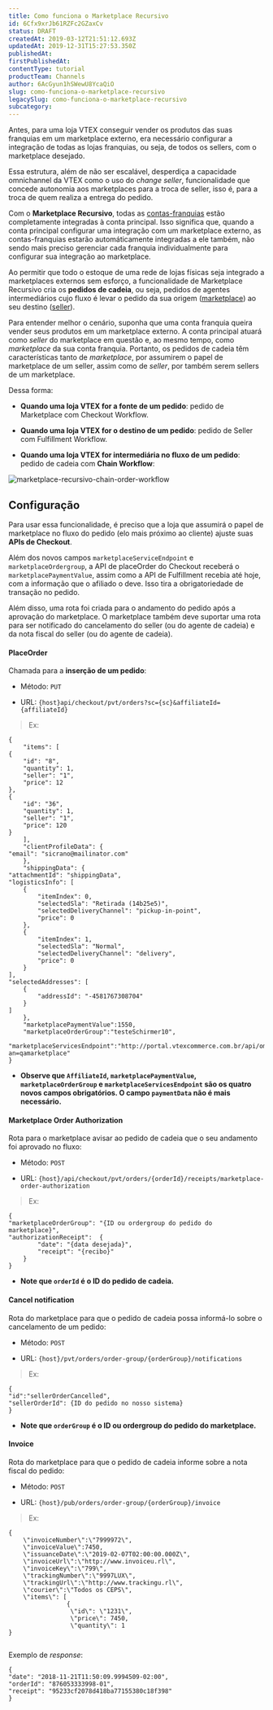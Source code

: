 ```yaml
---
title: Como funciona o Marketplace Recursivo
id: 6Cfx9xrJb61RZFc2GZaxCv
status: DRAFT
createdAt: 2019-03-12T21:51:12.693Z
updatedAt: 2019-12-31T15:27:53.350Z
publishedAt: 
firstPublishedAt: 
contentType: tutorial
productTeam: Channels
author: 6AcGyun1hSWewU8YcaQiO
slug: como-funciona-o-marketplace-recursivo
legacySlug: como-funciona-o-marketplace-recursivo
subcategory: 
---
```


Antes, para uma loja VTEX conseguir vender os produtos das suas franquias em um marketplace externo, era necessário configurar a integração de todas as lojas franquias, ou seja, de todos os sellers, com o marketplace desejado. 

Essa estrutura, além de não ser escalável, desperdiça a capacidade omnichannel da VTEX como o uso do _change seller_, funcionalidade que concede autonomia aos marketplaces para a troca de seller, isso é, para a troca de quem realiza a entrega do pedido. 

Com o __Marketplace Recursivo__, todas as [contas-franquias](https://help.vtex.com/tutorial/definicoes-de-conta-franquia-e-seller-white-label?locale=pt) estão completamente integradas à conta principal. Isso significa que, quando a conta principal configurar uma integração com um marketplace externo, as contas-franquias estarão automáticamente integradas a ele também, não sendo mais preciso gerenciar cada franquia individualmente para configurar sua integração ao marketplace. 

Ao permitir que todo o estoque de uma rede de lojas físicas seja integrado a marketplaces externos sem esforço, a funcionalidade de Marketplace Recursivo cria os __pedidos de cadeia__, ou seja, pedidos de agentes intermediários cujo fluxo é levar o pedido da sua origem ([marketplace](https://help.vtex.com/tutorial/o-que-e-um-marketplace?locale=pt)) ao seu destino ([seller](https://help.vtex.com/tutorial/o-que-e-um-seller?locale=pt)). 

Para entender melhor o cenário, suponha que uma conta franquia queira vender seus produtos em um marketplace externo. A conta principal atuará como _seller_ do marketplace em questão e, ao mesmo tempo, como _marketplace_ da sua conta franquia. Portanto, os pedidos de cadeia têm características tanto de _marketplace_, por assumirem o papel de marketplace de um seller, assim como de _seller_, por também serem sellers de um marketplace. 

Dessa forma:

- __Quando uma loja VTEX for a fonte de um pedido__: pedido de Marketplace com Checkout Workflow.

- __Quando uma loja VTEX for o destino de um pedido__: pedido de Seller com Fulfillment Workflow. 

- __Quando uma loja VTEX for intermediária no fluxo de um pedido__: pedido de cadeia com __Chain Workflow__:

![marketplace-recursivo-chain-order-workflow](//images.ctfassets.net/alneenqid6w5/1mYtSFQxV7pnlrp746nnQ4/336550750f99d86b90851742fda8f724/marketplace-recursivo-chain-order-workflow.png)


## Configuração

Para usar essa funcionalidade, é preciso que a loja que assumirá o papel de marketplace no fluxo do pedido (elo mais próximo ao cliente) ajuste suas __APIs de Checkout__. 

Além dos novos campos `marketplaceServiceEndpoint` e `marketplaceOrdergroup`, a API de placeOrder do Checkout receberá o `marketplacePaymentValue`, assim como a API de Fulfillment recebia até hoje, com a informação que o afiliado o deve. Isso tira a obrigatoriedade de transação no pedido. 

Além disso, uma rota foi criada para o andamento do pedido após a aprovação do marketplace. O marketplace também deve suportar uma rota para ser notificado do cancelamento do seller (ou do agente de cadeia) e da nota fiscal do seller (ou do agente de cadeia). 


#### PlaceOrder

Chamada para a __inserção de um pedido__:

- Método: `PUT`

- URL: `{host}api/checkout/pvt/orders?sc={sc}&affiliateId={affiliateId}`

>Ex:

```
{
    "items": [
{
    "id": "8",
    "quantity": 1,
    "seller": "1",
    "price": 12
},
{
    "id": "36",
    "quantity": 1,
    "seller": "1",
    "price": 120
}
    ],
    "clientProfileData": {
"email": "sicrano@mailinator.com"
    },
    "shippingData": {
"attachmentId": "shippingData",
"logisticsInfo": [
    {
        "itemIndex": 0,
        "selectedSla": "Retirada (14b25e5)",
        "selectedDeliveryChannel": "pickup-in-point",
        "price": 0
    },
    {
        "itemIndex": 1,
        "selectedSla": "Normal",
        "selectedDeliveryChannel": "delivery",
        "price": 0
    }
],
"selectedAddresses": [
    {
        "addressId": "-4581767308704"
    }
]
    },
	"marketplacePaymentValue":1550,
	"marketplaceOrderGroup":"testeSchirmer10",
	"marketplaceServicesEndpoint":"http://portal.vtexcommerce.com.br/api/oms?an=qamarketplace"
}
```

- __Observe que `AffiliateId`, `marketplacePaymentValue`, `marketplaceOrderGroup` e `marketplaceServicesEndpoint` são os quatro novos campos obrigatórios. O campo `paymentData` não é mais necessário.__


#### Marketplace Order Authorization 

Rota para o marketplace avisar ao pedido de cadeia que o seu andamento foi aprovado no fluxo:

- Método: `POST`

- URL: `{host}/api/checkout/pvt/orders/{orderId}/receipts/marketplace-order-authorization`

>Ex:

```
{
"marketplaceOrderGroup": "{ID ou ordergroup do pedido do marketplace}",
"authorizationReceipt":  {
        "date": "{data desejada}",
        "receipt": "{recibo}"
    }
}
```
- __Note que `orderId` é o ID do pedido de cadeia.__

#### Cancel notification

Rota do marketplace para que o pedido de cadeia possa informá-lo sobre o cancelamento de um pedido:

- Método: `POST`

- URL: `{host}/pvt/orders/order-group/{orderGroup}/notifications`

>Ex:

```
{ 
"id":"sellerOrderCancelled", 
"sellerOrderId": {ID do pedido no nosso sistema}
}
```

- __Note que `orderGroup` é o ID ou ordergroup do pedido do marketplace.__


#### Invoice 

Rota do marketplace para que o pedido de cadeia informe sobre a nota fiscal do pedido:

- Método: `POST`

- URL: `{host}/pub/orders/order-group/{orderGroup}/invoice`

>Ex:

```
{
	\"invoiceNumber\":\"7999972\",
	\"invoiceValue\":7450,
	\"issuanceDate\":\"2019-02-07T02:00:00.000Z\",
	\"invoiceUrl\":\"http://www.invoiceu.rl\",
	\"invoiceKey\":\"799\",
	\"trackingNumber\":\"9997LUX\",
	\"trackingUrl\":\"http://www.trackingu.rl\",
	\"courier\":\"Todos os CEPS\",
	\"items\": [
				{
			     \"id\": \"1231\",
			     \"price\": 7450,
			     \"quantity\": 1
}
          
```   
Exemplo de _response_:

```
{
"date": "2018-11-21T11:50:09.9994509-02:00",
"orderId": "876053333998-01",
"receipt": "95233cf2078d418ba77155380c18f398"
}

```

